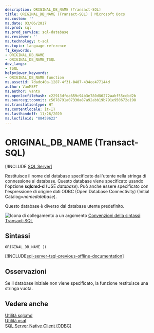 ```yaml
---
description: ORIGINAL_DB_NAME (Transact-SQL)
title: ORIGINAL_DB_NAME (Transact-SQL) | Microsoft Docs
ms.custom: ''
ms.date: 03/06/2017
ms.prod: sql
ms.prod_service: sql-database
ms.reviewer: ''
ms.technology: t-sql
ms.topic: language-reference
f1_keywords:
- ORIGINAL_DB_NAME
- ORIGINAL_DB_NAME_TSQL
dev_langs:
- TSQL
helpviewer_keywords:
- ORIGINAL_DB_NAME function
ms.assetid: 7dadc40a-1287-4f31-8487-434ee477144d
author: VanMSFT
ms.author: vanto
ms.openlocfilehash: c22913dfea659c94b3e780d86272aabf55ccbd2b
ms.sourcegitcommit: c5078791a07330a87a92abb19b791e950672e198
ms.translationtype: HT
ms.contentlocale: it-IT
ms.lasthandoff: 11/26/2020
ms.locfileid: "88459622"
---
```

# <a name="original_db_name-transact-sql"></a>ORIGINAL_DB_NAME (Transact-SQL)
[!INCLUDE [SQL Server](../../includes/applies-to-version/sqlserver.md)]

  Restituisce il nome del database specificato dall'utente nella stringa di connessione al database. Questo database viene specificato usando l'opzione **sqlcmd-d** (USE *database*). Può anche essere specificato con l'espressione di origine dati ODBC (Open Database Connectivity) (Initial Catalog=*nomedatabase*).  
  
 Questo database è diverso dal database utente predefinito.  
  
 ![Icona di collegamento a un argomento](../../database-engine/configure-windows/media/topic-link.gif "Icona di collegamento a un argomento") [Convenzioni della sintassi Transact-SQL](../../t-sql/language-elements/transact-sql-syntax-conventions-transact-sql.md)  
  
## <a name="syntax"></a>Sintassi  
  
```syntaxsql
ORIGINAL_DB_NAME ()  
```

[!INCLUDE[sql-server-tsql-previous-offline-documentation](../../includes/sql-server-tsql-previous-offline-documentation.md)]

## <a name="remarks"></a>Osservazioni  
 Se il database iniziale non viene specificato, la funzione restituisce una stringa vuota.  
  
## <a name="see-also"></a>Vedere anche  
 [Utilità sqlcmd](../../tools/sqlcmd-utility.md)   
 [Utilità osql](../../tools/osql-utility.md)   
 [SQL Server Native Client (ODBC)](../../relational-databases/native-client/odbc/sql-server-native-client-odbc.md)  
  
  
